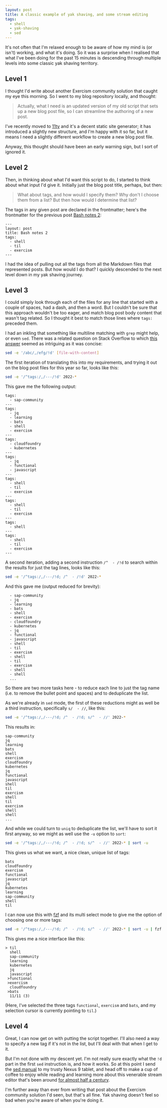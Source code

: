 ```yaml
---
layout: post
title: A classic example of yak shaving, and some stream editing
tags:
  - shell
  - yak-shaving
  - sed
---
```

It's not often that I'm relaxed enough to be aware of how my mind is (or isn't) working, and what it's doing. So it was a surprise when I realised that what I've been doing for the past 15 minutes is descending through multiple levels into some classic yak shaving territory.
<!--excerpt-->

## Level 1

I thought I'd write about another Exercism community solution that caught my eye this morning. So I went to my blog repository locally, and thought:

> Actually, what I need is an updated version of my old script that sets up a new blog post file, so I can streamline the authoring of a new post.

I've recently moved to [11ty](https://www.11ty.dev/) and it's a decent static site generator; it has introduced a slightly new structure, and I'm happy with it so far, but it means I need a slightly different workflow to create a new blog post file.

Anyway, this thought should have been an early warning sign, but I sort of ignored it.

## Level 2

Then, in thinking about what I'd want this script to do, I started to think about what input I'd give it. Initially just the blog post title, perhaps, but then:

> What about tags, and how would I specify them? Why don't I choose them from a list? But then how would I determine that list?

The tags in any given post are declared in the frontmatter; here's the frontmatter for the previous post [Bash notes 2](2022-04-10-bash-notes-2):

```
---
layout: post
title: Bash notes 2
tags:
  - shell
  - til
  - exercism
---
```

I had the idea of pulling out all the tags from all the Markdown files that represented posts. But how would I do that? I quickly descended to the next level down in my yak shaving journey.

## Level 3

I could simply look through each of the files for any line that started with a couple of spaces, had a dash, and then a word. But I couldn't be sure that this approach wouldn't be too eager, and match blog post body content that wasn't tag related. So I thought it best to match those lines where `tags:` preceded them.

I had an inkling that something like multiline matching with `grep` might help, or even `sed`. There was a related question on Stack Overflow to which [this answer](https://stackoverflow.com/a/2686369/384366) seemed as intriguing as it was concise:

```bash
sed -e '/abc/,/efg/!d' [file-with-content]
```

The first iteration of translating this into my requirements, and trying it out on the blog post files for this year so far, looks like this:

```bash
sed -e '/^tags:/,/---/!d' 2022-*
```

This gave me the following output:

```
tags:
  - sap-community
---
tags:
  - jq
  - learning
  - bats
  - shell
  - exercism
---
tags:
  - cloudfoundry
  - kubernetes
---
tags:
  - jq
  - functional
  - javascript
---
tags:
  - shell
  - til
  - exercism
---
tags:
  - shell
  - til
  - exercism
---
tags:
  - shell
---
tags:
  - shell
  - til
  - exercism
---
```

A second iteration, adding a second instruction `/^  - /!d` to search within the results for just the tag lines, looks like this:

```bash
sed -e '/^tags:/,/---/!d; /^  - /!d' 2022-*
```

And this gave me (output reduced for brevity):

```
  - sap-community
  - jq
  - learning
  - bats
  - shell
  - exercism
  - cloudfoundry
  - kubernetes
  - jq
  - functional
  - javascript
  - shell
  - til
  - exercism
  - shell
  - til
  - exercism
  - shell
  - shell
  ...
```

So there are two more tasks here - to reduce each line to just the tag name (i.e. to remove the bullet point and spaces) and to deduplicate the list.

As we're already in `sed` mode, the first of these reductions might as well be a third instruction, specifically `s/  - //`, like this:

```bash
sed -e '/^tags:/,/---/!d; /^  - /!d; s/^  - //' 2022-*
```

This results in:

```
sap-community
jq
learning
bats
shell
exercism
cloudfoundry
kubernetes
jq
functional
javascript
shell
til
exercism
shell
til
exercism
shell
shell
...
```

And while we could turn to `uniq` to deduplicate the list, we'll have to sort it first anyway, so we might as well use the `-u` option to `sort`:

```bash
sed -e '/^tags:/,/---/!d; /^  - /!d; s/^  - //' 2022-* | sort -u
```

This gives us what we want, a nice clean, unique list of tags:

```
bats
cloudfoundry
exercism
functional
javascript
jq
kubernetes
learning
sap-community
shell
til
```

I can now use this with [fzf](https://github.com/junegunn/fzf) and its multi select mode to give me the option of choosing one or more tags:

```bash
sed -e '/^tags:/,/---/!d; /^  - /!d; s/^  - //' 2022-* | sort -u | fzf -m
```

This gives me a nice interface like this:

```
> til
  shell
  sap-community
  learning
  kubernetes
  jq
  javascript
 >functional
 >exercism
  cloudfoundry
 >bats
  11/11 (3)
```

(Here, I've selected the three tags `functional`, `exercism` and `bats`, and my selection cursor is currently pointing to `til`.)

## Level 4

Great, I can now get on with putting the script together. I'll also need a way to specify a new tag if it's not in the list, but I'll deal with that when I get to it.

But I'm not done with my descent yet. I'm not really sure exactly what the `!d` part in the first `sed` instruction is, and how it works. So at this point I send the [sed manual](https://www.gnu.org/software/sed/manual/sed.html) to my trusty Nexus 9 tablet, and head off to make a cup of coffee to enjoy while reading and learning more about this venerable stream editor that's been around [for almost half a century](https://en.wikipedia.org/wiki/Sed#History).

I'm further away than ever from writing that post about the Exercism community solution I'd seen, but that's all fine. Yak shaving doesn't feel so bad when you're aware of when you're doing it.
